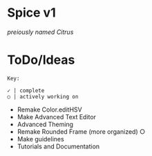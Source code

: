 # Spice v1
*preiously named Citrus*

# ToDo/Ideas
`Key:`
```
✓ | complete
○ | actively working on
```
* Remake Color.editHSV
* Make Advanced Text Editor
* Advanced Theming
* Remake Rounded Frame (more organized) ○
* Make guidelines
* Tutorials and Documentation
